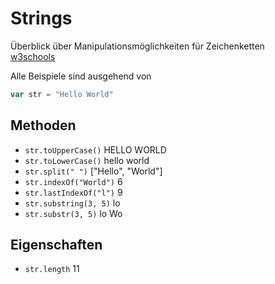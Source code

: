 # Strings

Überblick über Manipulationsmöglichkeiten für Zeichenketten  
[w3schools](https://www.w3schools.com/js/js_string_methods.asp)

Alle Beispiele sind ausgehend von
```JavaScript
var str = "Hello World"
```

## Methoden

* ```str.toUpperCase()``` HELLO WORLD
* ```str.toLowerCase()``` hello world
* ```str.split(" ")``` ["Hello", "World"]
* ```str.indexOf("World")``` 6
* ```str.lastIndexOf("l")``` 9
* ```str.substring(3, 5)``` lo
* ```str.substr(3, 5)``` lo Wo

## Eigenschaften

* ```str.length``` 11

